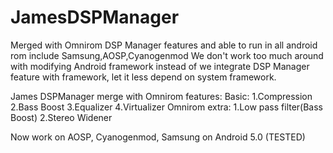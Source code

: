 # JamesDSPManager
Merged with Omnirom DSP Manager features and able to run in all android rom include Samsung,AOSP,Cyanogenmod
We don't work too much around with modifying Android framework instead of we integrate DSP Manager feature with framework, let it less depend on system framework.

James DSPManager merge with Omnirom features: 
Basic: 
1.Compression 
2.Bass Boost
3.Equalizer
4.Virtualizer
Omnirom extra:
1.Low pass filter(Bass Boost)
2.Stereo Widener

Now work on AOSP, Cyanogenmod, Samsung on Android 5.0 (TESTED)
